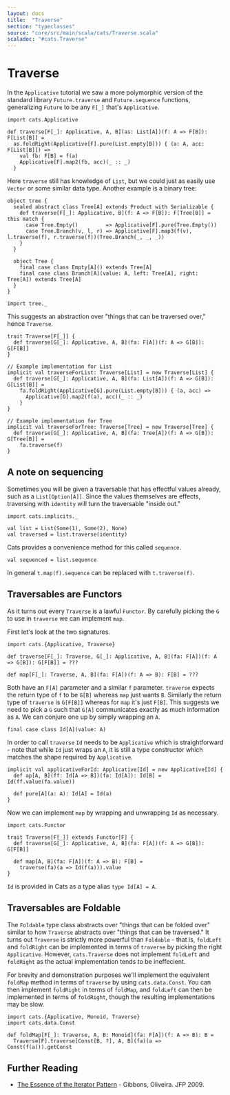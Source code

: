 ```yaml
---
layout: docs
title:  "Traverse"
section: "typeclasses"
source: "core/src/main/scala/cats/Traverse.scala"
scaladoc: "#cats.Traverse"
---
```


# Traverse

In the `Applicative` tutorial we saw a more polymorphic version of the standard library
`Future.traverse` and `Future.sequence` functions, generalizing `Future` to be any
`F[_]` that's `Applicative`.

```tut:book:silent
import cats.Applicative

def traverse[F[_]: Applicative, A, B](as: List[A])(f: A => F[B]): F[List[B]] =
  as.foldRight(Applicative[F].pure(List.empty[B])) { (a: A, acc: F[List[B]]) =>
    val fb: F[B] = f(a)
    Applicative[F].map2(fb, acc)(_ :: _)
  }
```

Here `traverse` still has knowledge of `List`, but we could just as easily use
`Vector` or some similar data type. Another example is a binary tree:

```tut:book:silent
object tree {
  sealed abstract class Tree[A] extends Product with Serializable {
    def traverse[F[_]: Applicative, B](f: A => F[B]): F[Tree[B]] = this match {
      case Tree.Empty()         => Applicative[F].pure(Tree.Empty())
      case Tree.Branch(v, l, r) => Applicative[F].map3(f(v), l.traverse(f), r.traverse(f))(Tree.Branch(_, _, _))
    }
  }

  object Tree {
    final case class Empty[A]() extends Tree[A]
    final case class Branch[A](value: A, left: Tree[A], right: Tree[A]) extends Tree[A]
  }
}

import tree._
```

This suggests an abstraction over "things that can be traversed over," hence `Traverse`.

```tut:book:silent
trait Traverse[F[_]] {
  def traverse[G[_]: Applicative, A, B](fa: F[A])(f: A => G[B]): G[F[B]]
}

// Example implementation for List
implicit val traverseForList: Traverse[List] = new Traverse[List] {
  def traverse[G[_]: Applicative, A, B](fa: List[A])(f: A => G[B]): G[List[B]] =
    fa.foldRight(Applicative[G].pure(List.empty[B])) { (a, acc) =>
      Applicative[G].map2(f(a), acc)(_ :: _)
    }
}

// Example implementation for Tree
implicit val traverseForTree: Traverse[Tree] = new Traverse[Tree] {
  def traverse[G[_]: Applicative, A, B](fa: Tree[A])(f: A => G[B]): G[Tree[B]] =
    fa.traverse(f)
}
```

## A note on sequencing

Sometimes you will be given a traversable that has effectful values already, such as
a `List[Option[A]]`. Since the values themselves are effects, traversing with `identity`
will turn the traversable "inside out."

```tut:reset:book:silent
import cats.implicits._
```

```tut:book
val list = List(Some(1), Some(2), None)
val traversed = list.traverse(identity)
```

Cats provides a convenience method for this called `sequence`.

```tut:book
val sequenced = list.sequence
```

In general `t.map(f).sequence` can be replaced with `t.traverse(f)`.

## Traversables are Functors

As it turns out every `Traverse` is a lawful `Functor`. By carefully picking the `G` to
use in `traverse` we can implement `map`.

First let's look at the two signatures.

```tut:book:silent
import cats.{Applicative, Traverse}

def traverse[F[_]: Traverse, G[_]: Applicative, A, B](fa: F[A])(f: A => G[B]): G[F[B]] = ???

def map[F[_]: Traverse, A, B](fa: F[A])(f: A => B): F[B] = ???
```

Both have an `F[A]` parameter and a similar `f` parameter. `traverse` expects the return type
of `f` to be `G[B]` whereas `map` just wants `B`. Similarly the return type of `traverse` is
`G[F[B]]` whereas for `map` it's just `F[B]`. This suggests we need to pick a `G` such that
`G[A]` communicates exactly as much information as `A`. We can conjure one up by simply wrapping
an `A`.

```tut:book:silent
final case class Id[A](value: A)
```

In order to call `traverse` `Id` needs to be `Applicative` which is straightforward - note that while
`Id` just wraps an `A`, it is still a type constructor which matches the shape required by `Applicative`.

```tut:book:silent
implicit val applicativeForId: Applicative[Id] = new Applicative[Id] {
  def ap[A, B](ff: Id[A => B])(fa: Id[A]): Id[B] = Id(ff.value(fa.value))

  def pure[A](a: A): Id[A] = Id(a)
}
```

Now we can implement `map` by wrapping and unwrapping `Id` as necessary.

```tut:book:silent
import cats.Functor

trait Traverse[F[_]] extends Functor[F] {
  def traverse[G[_]: Applicative, A, B](fa: F[A])(f: A => G[B]): G[F[B]]

  def map[A, B](fa: F[A])(f: A => B): F[B] =
    traverse(fa)(a => Id(f(a))).value
}
```

`Id` is provided in Cats as a type alias `type Id[A] = A`.

## Traversables are Foldable

The `Foldable` type class abstracts over "things that can be folded over" similar to how
`Traverse` abstracts over "things that can be traversed." It turns out `Traverse` is strictly
more powerful than `Foldable` - that is, `foldLeft` and `foldRight` can be implemented
in terms of `traverse` by picking the right `Applicative`. However, `cats.Traverse` does not
implement `foldLeft` and `foldRight` as the actual implementation tends to be ineffecient.

For brevity and demonstration purposes we'll implement the equivalent `foldMap` method in terms
of `traverse` by using `cats.data.Const`. You can then implement `foldRight` in terms of `foldMap`,
and `foldLeft` can then be implemented in terms of `foldRight`, though the resulting implementations
may be slow.

```tut:reset:book:silent
import cats.{Applicative, Monoid, Traverse}
import cats.data.Const

def foldMap[F[_]: Traverse, A, B: Monoid](fa: F[A])(f: A => B): B =
  Traverse[F].traverse[Const[B, ?], A, B](fa)(a => Const(f(a))).getConst
```

## Further Reading

* [The Essence of the Iterator Pattern][iterator] - Gibbons, Oliveira. JFP 2009.

[iterator]: https://www.cs.ox.ac.uk/jeremy.gibbons/publications/iterator.pdf "The Essence of the Iterator Pattern"
